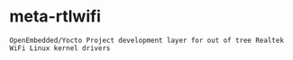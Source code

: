 meta-rtlwifi
================================

	OpenEmbedded/Yocto Project development layer for out of tree Realtek WiFi Linux kernel drivers
